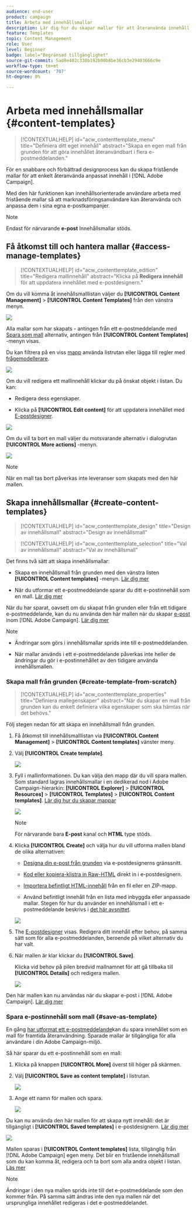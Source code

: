 ```yaml
---
audience: end-user
product: campaign
title: Arbeta med innehållsmallar
description: Lär dig hur du skapar mallar för att återanvända innehåll i Adobe Campaign e-postmeddelanden
feature: Templates
topic: Content Management
role: User
level: Beginner
badge: label="Begränsad tillgänglighet"
source-git-commit: 5ad8e402c330b192b00b8be36cb3e29403666c9e
workflow-type: tm+mt
source-wordcount: '707'
ht-degree: 0%

---
```


# Arbeta med innehållsmallar {#content-templates}

>[!CONTEXTUALHELP]
>id="acw_contenttemplate_menu"
>title="Definiera ditt eget innehåll"
>abstract="Skapa en egen mall från grunden för att göra innehållet återanvändbart i flera e-postmeddelanden."

För en snabbare och förbättrad designprocess kan du skapa fristående mallar för att enkelt återanvända anpassat innehåll i [!DNL Adobe Campaign].

Med den här funktionen kan innehållsorienterade användare arbeta med fristående mallar så att marknadsföringsanvändare kan återanvända och anpassa dem i sina egna e-postkampanjer.

>[!NOTE]
>
>Endast för närvarande **e-post** Innehållsmallar stöds.

## Få åtkomst till och hantera mallar {#access-manage-templates}

>[!CONTEXTUALHELP]
>id="acw_contenttemplate_edition"
>title="Redigera mallinnehåll"
>abstract="Klicka på **Redigera innehåll** för att uppdatera innehållet med e-postdesignern."

Om du vill komma åt innehållsmalllistan väljer du **[!UICONTROL Content Management]** > **[!UICONTROL Content Templates]** från den vänstra menyn.

![](assets/content-template-list.png)

Alla mallar som har skapats - antingen från ett e-postmeddelande med [Spara som mall](#save-as-template) alternativ, antingen från **[!UICONTROL Content Templates]** -menyn visas.

<!--You can sort content templates by creation or modification date. You can also choose to display only the items that you created or modified.-->

Du kan filtrera på en viss [mapp](../get-started/permissions.md#folders) använda listrutan eller lägga till regler med [frågemodellerare](../query/query-modeler-overview.md).

![](assets/content-template-list-filters.png)

Om du vill redigera ett mallinnehåll klickar du på önskat objekt i listan. Du kan:

* Redigera dess egenskaper.

* Klicka på **[!UICONTROL Edit content]** för att uppdatera innehållet med [E-postdesigner](get-started-email-designer.md).

![](assets/content-template-edition.png)

Om du vill ta bort en mall väljer du motsvarande alternativ i dialogrutan **[!UICONTROL More actions]** -menyn.

![](assets/content-template-list-delete.png)

>[!NOTE]
>
>När en mall tas bort påverkas inte leveranser som skapats med den här mallen.

## Skapa innehållsmallar {#create-content-templates}

>[!CONTEXTUALHELP]
>id="acw_contenttemplate_design"
>title="Design av innehållsmall"
>abstract="Design av innehållsmall"

>[!CONTEXTUALHELP]
>id="acw_contenttemplate_selection"
>title="Val av innehållsmall"
>abstract="Val av innehållsmall"

Det finns två sätt att skapa innehållsmallar:

* Skapa en innehållsmall från grunden med den vänstra listen **[!UICONTROL Content templates]** -menyn. [Lär dig mer](#create-template-from-scratch)

* När du utformar ett e-postmeddelande sparar du ditt e-postinnehåll som en mall. [Lär dig mer](#save-as-template)

När du har sparat, oavsett om du skapat från grunden eller från ett tidigare e-postmeddelande, kan du nu använda den här mallen när du skapar [e-post](../email/create-email.md) inom [!DNL Adobe Campaign]. [Lär dig mer](use-email-templates.md)

>[!NOTE]
>
>* Ändringar som görs i innehållsmallar sprids inte till e-postmeddelanden.
>
>* När mallar används i ett e-postmeddelande påverkas inte heller de ändringar du gör i e-postinnehållet av den tidigare använda innehållsmallen.

### Skapa mall från grunden {#create-template-from-scratch}

>[!CONTEXTUALHELP]
>id="acw_contenttemplate_properties"
>title="Definiera mallegenskaper"
>abstract="När du skapar en mall från grunden kan du enkelt definiera vilka egenskaper som ska hämtas när det behövs."

Följ stegen nedan för att skapa en innehållsmall från grunden.

1. Få åtkomst till innehållsmalllistan via **[!UICONTROL Content Management]** > **[!UICONTROL Content templates]** vänster meny.

1. Välj **[!UICONTROL Create template]**.

   ![](assets/content-template-create.png)

1. Fyll i mallinformationen. Du kan välja den mapp där du vill spara mallen. Som standard lagras innehållsmallar i en dedikerad nod i Adobe Campaign-hierarkin: **[!UICONTROL Explorer]** > **[!UICONTROL Resources]** > **[!UICONTROL Templates]** > **[!UICONTROL Content templates]**. [Lär dig hur du skapar mappar](../get-started/permissions.md#folders)

   ![](assets/content-template-details.png)

   >[!NOTE]
   >
   >För närvarande bara **E-post** kanal och **HTML** type stöds.

1. Klicka **[!UICONTROL Create]** och välja hur du vill utforma mallen bland de olika alternativen:

   * [Designa din e-post från grunden](create-email-content.md) via e-postdesignerns gränssnitt.

   * [Kod eller kopiera-klistra in Raw-HTML](code-content.md) direkt in i e-postdesignern.

   * [Importera befintligt HTML-innehåll](existing-content.md) från en fil eller en ZIP-mapp.

   * Använd befintligt innehåll från en lista med inbyggda eller anpassade mallar. Stegen för hur du använder en innehållsmall i ett e-postmeddelande beskrivs i [det här avsnittet](use-email-templates.md).

   ![](assets/email_designer-templates.png)

1. The [E-postdesigner](get-started-email-designer.md) visas. Redigera ditt innehåll efter behov, på samma sätt som för alla e-postmeddelanden, beroende på vilket alternativ du har valt.

   <!--You can test your content if needed. [Learn how](#test-template)-->

1. När mallen är klar klickar du **[!UICONTROL Save]**.

   Klicka vid behov på pilen bredvid mallnamnet för att gå tillbaka till **[!UICONTROL Details]** och redigera mallen.

   ![](assets/content-template-save-back.png)

Den här mallen kan nu användas när du skapar e-post i [!DNL Adobe Campaign]. [Lär dig mer](use-email-templates.md)

### Spara e-postinnehåll som mall {#save-as-template}

En gång [har utformat ett e-postmeddelande](create-email-content.md)kan du spara innehållet som en mall för framtida återanvändning. Sparade mallar är tillgängliga för alla användare i din Adobe Campaign-miljö.

Så här sparar du ett e-postinnehåll som en mall:

1. Klicka på knappen **[!UICONTROL More]** överst till höger på skärmen.

1. Välj **[!UICONTROL Save as content template]** i listrutan.

   ![](assets/email_designer-save-template.png)

1. Ange ett namn för mallen och spara.

   ![](assets/email_designer-template-name.png)

Du kan nu använda den här mallen för att skapa nytt innehåll: det är tillgängligt i **[!UICONTROL Saved templates]** i e-postdesignern. [Lär dig mer](use-email-templates.md)

![](assets/email_designer-saved-template.png)

Mallen sparas i **[!UICONTROL Content templates]** lista, tillgänglig från [!DNL Adobe Campaign] egen meny. Det blir en fristående innehållsmall som du kan komma åt, redigera och ta bort som alla andra objekt i listan. [Läs mer](#access-manage-templates)

>[!NOTE]
>
>Ändringar i den nya mallen sprids inte till det e-postmeddelande som den kommer från. På samma sätt ändras inte den nya mallen när det ursprungliga innehållet redigeras i det e-postmeddelandet.

<!--
Test your content template {#test-template}

You can test the rendering of any email content template, whether created from scratch or from an email. To do so, follow the steps below.

1. Access the content template list through the **[!UICONTROL Content Management]** > **[!UICONTROL Content Templates]** menu and select any template.

1. Click **[!UICONTROL Edit content]** from the **[!UICONTROL Template properties]**.

1. Click **[!UICONTROL Simulate Content]** and select a test profile to check your email rendering. You can choose the desktop or mobile view. [Learn more](../content-management/preview-test.md)

    ![](../email/assets/content-template-stimulate.png)

1. You can send a proof to test your content and have it approved by some internal users before using it in a journey or a campaign.

    * To do so, click the **[!UICONTROL Send proof]** button and follow the steps described in [this section](../content-management/proofs.md).
    
    * Before sending the proof, you must select the [email surface](../configuration/channel-surfaces.md) that will be used to test your content.

        ![](../email/assets/content-template-stimulate-proof-surface.png)

>[!CAUTION]
>
>Currently tracking is not supported when testing email content templates, meaning that tracking events, UTM parameters and landing page links will not be effective in the proofs that are being sent from a template. To test tracking, [use the content template](
use-email-templates.md) in an email and [send a proof](../content-management/preview-test.md#send-proofs).-->


